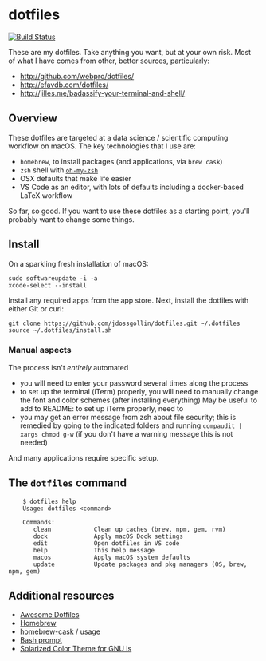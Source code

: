 # dotfiles
[![Build Status](https://travis-ci.com/jdossgollin/dotfiles.svg?branch=master)](https://travis-ci.com/jdossgollin/dotfiles)

These are my dotfiles.
Take anything you want, but at your own risk.
Most of what I have comes from other, better sources, particularly:

* http://github.com/webpro/dotfiles/
* http://efavdb.com/dotfiles/
* http://jilles.me/badassify-your-terminal-and-shell/

## Overview

These dotfiles are targeted at a data science / scientific computing workflow on macOS.
The key technologies that I use are:

* `homebrew`, to install packages (and applications, via `brew cask`)
* `zsh` shell with [`oh-my-zsh`](http://jilles.me/badassify-your-terminal-and-shell/)
* OSX defaults that make life easier
* VS Code as an editor, with lots of defaults including a docker-based LaTeX workflow

So far, so good.
If you want to use these dotfiles as a starting point, you'll probably want to change some things.

## Install

On a sparkling fresh installation of macOS:

```
sudo softwareupdate -i -a
xcode-select --install
```

Install any required apps from the app store.
Next, install the dotfiles with either Git or curl:

```
git clone https://github.com/jdossgollin/dotfiles.git ~/.dotfiles
source ~/.dotfiles/install.sh
```

### Manual aspects

The process isn't _entirely_ automated

* you will need to enter your password several times along the process
* to set up the terminal (iTerm) properly, you will need to manually change the font and color schemes (after installing everything)
May be useful to add to README: to set up iTerm properly, need to
* you may get an error message from zsh about file security; this is remedied by going to the indicated folders and running `compaudit | xargs chmod g-w` (if you don't have a warning message this is not needed)

And many applications require specific setup.

## The `dotfiles` command

```
    $ dotfiles help
    Usage: dotfiles <command>

    Commands:
       clean            Clean up caches (brew, npm, gem, rvm)
       dock             Apply macOS Dock settings
       edit             Open dotfiles in VS code
       help             This help message
       macos            Apply macOS system defaults
       update           Update packages and pkg managers (OS, brew, npm, gem)
```

## Additional resources

* [Awesome Dotfiles](https://github.com/webpro/awesome-dotfiles)
* [Homebrew](https://brew.sh)
* [homebrew-cask](https://caskroom.github.io) / [usage](https://github.com/phinze/homebrew-cask/blob/master/USAGE.md)
* [Bash prompt](https://wiki.archlinux.org/index.php/Color_Bash_Prompt)
* [Solarized Color Theme for GNU ls](https://github.com/seebi/dircolors-solarized)
